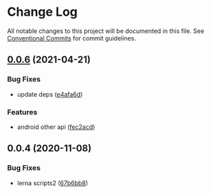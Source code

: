 # Change Log

All notable changes to this project will be documented in this file.
See [Conventional Commits](https://conventionalcommits.org) for commit guidelines.

## [0.0.6](https://github.com/lawler61/mini-architecture/compare/@mini-architecture/mini@0.0.5...@mini-architecture/mini@0.0.6) (2021-04-21)


### Bug Fixes

* update deps ([e4afa6d](https://github.com/lawler61/mini-architecture/commit/e4afa6da7bba4e512a7194ed8cee8eec4e9b20d2))


### Features

* android other api ([fec2acd](https://github.com/lawler61/mini-architecture/commit/fec2acd171578275bd63205d5c29ada8db03c0af))





## 0.0.4 (2020-11-08)


### Bug Fixes

* lerna scripts2 ([67b6bb8](https://github.com/lawler61/mini-architecture/commit/67b6bb85b2c00f86109022f778743bfe4b1ca03a))
